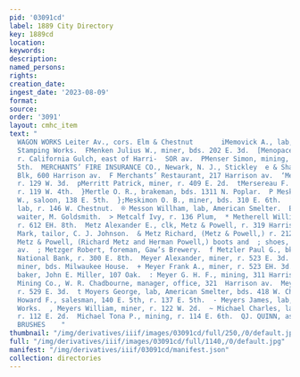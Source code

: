 ```yaml
---
pid: '03091cd'
label: 1889 City Directory
key: 1889cd
location: 
keywords: 
description: 
named_persons: 
rights: 
creation_date: 
ingest_date: '2023-08-09'
format: 
source: 
order: '3091'
layout: cmhc_item
text: "                                                                   COLO. STEAM
  WAGON WORKS Leiter Av., cors. Elm & Chestnut       iMemovick A., lab, Arkansas Valley
  Stamping Works.  FMenken Julius W., miner, bds. 202 E. 3d.  [Menopace Charles, miner,
  r. California Gulch, east of Harri-  SOR av.  PMenser Simon, mining, r. 800 HE.
  5th.  MERCHANTS’ FIRE INSURANCE CO., Newark, N. J., Stickley  e & Shaw, agts, DeMaineville
  Blk, 600 Harrison av.  F Merchants’ Restaurant, 217 Harrison av.  ‘Merritt Edward,
  r. 129 W. 3d.  pMerritt Patrick, miner, r. 409 E. 2d.  tMersereau F. E., engineer,
  r. 119 W. 4th.  }Mertle O. R., brakeman, bds. 1311 N. Poplar.  P Meskill Daniel
  W., saloon, 138 E. 5th.  };Meskimon O. B., miner, bds. 310 E. 6th.  ’ Messer Charles,
  lab, r. 146 W. Chestnut.  ® Messon Willham, lab, American Smelter.  EF Metcalf Edward,
  waiter, M. Goldsmith.  > Metcalf Ivy, r. 136 Plum,  * Metherell William, mining,
  r. 612 EH. 8th.  Metz Alexander E., clk, Metz & Powell, r. 319 Harrison av.  . Metz
  Mark, tailor, C. J. Johnson.  & Metz Richard, (Metz & Powell,) r. 212 W. 7th.  E
  Metz & Powell, (Richard Metz and Herman Powell,) boots and  ; shoes, 317- 319 Harrison
  av.  ; Metzger Robert, foreman, Gaw’s Brewery.  f Metzler Paul G., bkkpr, Carbonate
  National Bank, r. 300 E. 8th.  Meyer Alexander, miner, r. 523 E. 3d.  Meyer August,
  miner, bds. Milwaukee House.  + Meyer Frank A., miner, r. 523 EH. 3d.  2 Meyer Frederick,
  baker, John E. Miller, 107 Oak.  : Meyer G. H. F., mining, 311 Harrison av.  , Meyer
  Mining Co., W. R. Chadbourne, manager, office, 321  Harrison av.  Meyers Albert,
  r. 529 E. 3d.  t Moyers George, lab, American Smelter, bds. 418 W. Chestnut. Meyers
  Howard F., salesman, 140 E. 5th, r. 137 E. 5th.  - Meyers James, lab, Harrison Red.
  Works.  , Meyers William, miner, r. 122 W. 2d.  ~ Michael Charles, lab, E. E. Hayhurst,
  r. 112 E. 2d.  Michael Tona P., mining, r. 114 E. 6th.  QJ. QUINN, ase osriif sroner
  BRUSHES    "
thumbnail: "/img/derivatives/iiif/images/03091cd/full/250,/0/default.jpg"
full: "/img/derivatives/iiif/images/03091cd/full/1140,/0/default.jpg"
manifest: "/img/derivatives/iiif/03091cd/manifest.json"
collection: directories
---
```

